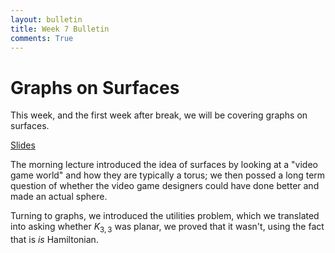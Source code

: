 ```yaml
---
layout: bulletin
title: Week 7 Bulletin
comments: True
---
```

Graphs on Surfaces
=====

This week, and the first week after break, we will be covering graphs on surfaces.

[Slides](../Slides/GoS1.html)

The morning lecture introduced the idea of surfaces by looking at a "video game world" and how they are typically a torus; we then possed a long term question of whether the video game designers could have done better and made an actual sphere.

Turning to graphs, we introduced the utilities problem, which we translated into asking whether $K_{3,3}$ was planar, we proved that it wasn't, using the fact that is *is* Hamiltonian.

